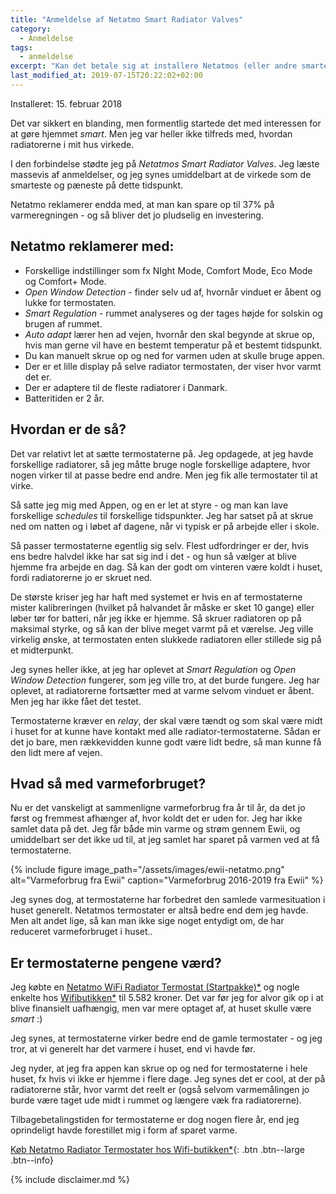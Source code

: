 ```yaml
---
title: "Anmeldelse af Netatmo Smart Radiator Valves"
category:
  - Anmeldelse
tags:
  - anmeldelse
excerpt: "Kan det betale sig at installere Netatmos (eller andre smarte radiator termostater) i huset?"
last_modified_at: 2019-07-15T20:22:02+02:00
---
```


Installeret: 15. februar 2018

Det var sikkert en blanding, men formentlig startede det med interessen for at gøre hjemmet _smart_. Men jeg var heller ikke tilfreds med, hvordan radiatorerne i mit hus virkede. 

I den forbindelse stødte jeg på _Netatmos Smart Radiator Valves_. Jeg læste massevis af anmeldelser, og jeg synes umiddelbart at de virkede som de smarteste og pæneste på dette tidspunkt. 

Netatmo reklamerer endda med, at man kan spare op til 37% på varmeregningen - og så bliver det jo pludselig en investering.

## Netatmo reklamerer med:

- Forskellige indstillinger som fx NIght Mode, Comfort Mode, Eco Mode og Comfort+ Mode.
- _Open Window Detection_ - finder selv ud af, hvornår vinduet er åbent og lukke for termostaten.
- _Smart Regulation_ - rummet analyseres og der tages højde for solskin og brugen af rummet.
- _Auto adapt_ lærer hen ad vejen, hvornår den skal begynde at skrue op, hvis man gerne vil have en bestemt temperatur på et bestemt tidspunkt.
- Du kan manuelt skrue op og ned for varmen uden at skulle bruge appen.  
- Der er et lille display på selve radiator termostaten, der viser hvor varmt det er.
- Der er adaptere til de fleste radiatorer i Danmark.
- Batteritiden er 2 år.

## Hvordan er de så?

Det var relativt let at sætte termostaterne på. Jeg opdagede, at jeg havde forskellige radiatorer, så jeg måtte bruge nogle forskellige adaptere, hvor nogen virker til at passe bedre end andre. Men jeg fik alle termostater til at virke.

Så satte jeg mig med Appen, og en er let at styre - og man kan lave forskellige _schedules_ til forskellige tidspunkter. Jeg har satset på at skrue ned om natten og i løbet af dagene, når vi typisk er på arbejde eller i skole.

Så passer termostaterne egentlig sig selv. Flest udfordringer er der, hvis ens bedre halvdel ikke har sat sig ind i det - og hun så vælger at blive hjemme fra arbejde en dag. Så kan der godt om vinteren være koldt i huset, fordi radiatorerne jo er skruet ned. 

De største kriser jeg har haft med systemet er hvis en af termostaterne mister kalibreringen (hvilket på halvandet år måske er sket 10 gange) eller løber tør for batteri, når jeg ikke er hjemme. Så skruer radiatoren op på maksimal styrke, og så kan der blive meget varmt på et værelse. Jeg ville virkelig ønske, at termostaten enten slukkede radiatoren eller stillede sig på et midterpunkt.

Jeg synes heller ikke, at jeg har oplevet at _Smart Regulation_ og _Open Window Detection_ fungerer, som jeg ville tro, at det burde fungere. Jeg har oplevet, at radiatorerne fortsætter med at varme selvom vinduet er åbent. Men jeg har ikke fået det testet.

Termostaterne kræver en _relay_, der skal være tændt og som skal være midt i huset for at kunne have kontakt med alle radiator-termostaterne. Sådan er det jo bare, men rækkevidden kunne godt være lidt bedre, så man kunne få den lidt mere af vejen.

## Hvad så med varmeforbruget?

Nu er det vanskeligt at sammenligne varmeforbrug fra år til år, da det jo først og fremmest afhænger af, hvor koldt det er uden for. Jeg har ikke samlet data på det. Jeg får både min varme og strøm gennem Ewii, og umiddelbart ser det ikke ud til, at jeg samlet har sparet på varmen ved at få termostaterne.

{% include figure image_path="/assets/images/ewii-netatmo.png" alt="Varmeforbrug fra Ewii" caption="Varmeforbrug 2016-2019 fra Ewii" %}

Jeg synes dog, at termostaterne har forbedret den samlede varmesituation i huset generelt. Netatmos termostater er altså bedre end dem jeg havde. Men alt andet lige, så kan man ikke sige noget entydigt om, de har reduceret varmeforbruget i huset..

## Er termostaterne pengene værd?

Jeg købte en [Netatmo WiFi Radiator Termostat (Startpakke)\*](https://www.partner-ads.com/dk/klikbanner.php?partnerid=28187&bannerid=48788&htmlurl=https://wifi-butikken.dk/shop/netatmo-wifi-radiator-termostat/) og nogle enkelte [](https://www.partner-ads.com/dk/klikbanner.php?partnerid=28187&bannerid=48788&htmlurl=https://wifi-butikken.dk/shop/netatmo-wifi-radiator-termostat-enkel/) hos [Wifibutikken\*](https://www.partner-ads.com/dk/klikbanner.php?partnerid=28187&bannerid=48788) til 5.582 kroner. Det var før jeg for alvor gik op i at blive finansielt uafhængig, men var mere optaget af, at huset skulle være _smart_ :)

Jeg synes, at termostaterne virker bedre end de gamle termostater - og jeg tror, at vi generelt har det varmere i huset, end vi havde før. 

Jeg nyder, at jeg fra appen kan skrue op og ned for termostaterne i hele huset, fx hvis vi ikke er hjemme i flere dage. Jeg synes det er cool, at der på radiatorerne står, hvor varmt det reelt er (også selvom varmemålingen jo burde være taget ude midt i rummet og længere væk fra radiatorerne).

Tilbagebetalingstiden for termostaterne er dog nogen flere år, end jeg oprindeligt havde forestillet mig i form af sparet varme.

[Køb Netatmo Radiator Termostater hos Wifi-butikken\*](https://www.partner-ads.com/dk/klikbanner.php?partnerid=28187&bannerid=48788&htmlurl=https://wifi-butikken.dk/shop/netatmo-wifi-radiator-termostat/){: .btn .btn--large .btn--info}

{% include disclaimer.md %}
